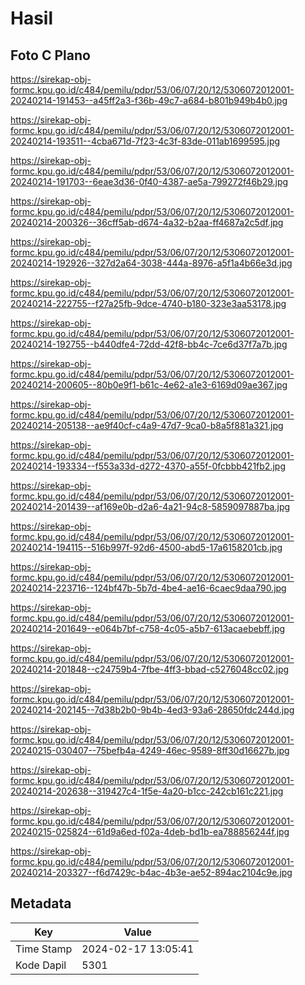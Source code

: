 # Hasil

## Foto C Plano

https://sirekap-obj-formc.kpu.go.id/c484/pemilu/pdpr/53/06/07/20/12/5306072012001-20240214-191453--a45ff2a3-f36b-49c7-a684-b801b949b4b0.jpg

https://sirekap-obj-formc.kpu.go.id/c484/pemilu/pdpr/53/06/07/20/12/5306072012001-20240214-193511--4cba671d-7f23-4c3f-83de-011ab1699595.jpg

https://sirekap-obj-formc.kpu.go.id/c484/pemilu/pdpr/53/06/07/20/12/5306072012001-20240214-191703--6eae3d36-0f40-4387-ae5a-799272f46b29.jpg

https://sirekap-obj-formc.kpu.go.id/c484/pemilu/pdpr/53/06/07/20/12/5306072012001-20240214-200326--36cff5ab-d674-4a32-b2aa-ff4687a2c5df.jpg

https://sirekap-obj-formc.kpu.go.id/c484/pemilu/pdpr/53/06/07/20/12/5306072012001-20240214-192926--327d2a64-3038-444a-8976-a5f1a4b66e3d.jpg

https://sirekap-obj-formc.kpu.go.id/c484/pemilu/pdpr/53/06/07/20/12/5306072012001-20240214-222755--f27a25fb-9dce-4740-b180-323e3aa53178.jpg

https://sirekap-obj-formc.kpu.go.id/c484/pemilu/pdpr/53/06/07/20/12/5306072012001-20240214-192755--b440dfe4-72dd-42f8-bb4c-7ce6d37f7a7b.jpg

https://sirekap-obj-formc.kpu.go.id/c484/pemilu/pdpr/53/06/07/20/12/5306072012001-20240214-200605--80b0e9f1-b61c-4e62-a1e3-6169d09ae367.jpg

https://sirekap-obj-formc.kpu.go.id/c484/pemilu/pdpr/53/06/07/20/12/5306072012001-20240214-205138--ae9f40cf-c4a9-47d7-9ca0-b8a5f881a321.jpg

https://sirekap-obj-formc.kpu.go.id/c484/pemilu/pdpr/53/06/07/20/12/5306072012001-20240214-193334--f553a33d-d272-4370-a55f-0fcbbb421fb2.jpg

https://sirekap-obj-formc.kpu.go.id/c484/pemilu/pdpr/53/06/07/20/12/5306072012001-20240214-201439--af169e0b-d2a6-4a21-94c8-5859097887ba.jpg

https://sirekap-obj-formc.kpu.go.id/c484/pemilu/pdpr/53/06/07/20/12/5306072012001-20240214-194115--516b997f-92d6-4500-abd5-17a6158201cb.jpg

https://sirekap-obj-formc.kpu.go.id/c484/pemilu/pdpr/53/06/07/20/12/5306072012001-20240214-223716--124bf47b-5b7d-4be4-ae16-6caec9daa790.jpg

https://sirekap-obj-formc.kpu.go.id/c484/pemilu/pdpr/53/06/07/20/12/5306072012001-20240214-201649--e064b7bf-c758-4c05-a5b7-613acaebebff.jpg

https://sirekap-obj-formc.kpu.go.id/c484/pemilu/pdpr/53/06/07/20/12/5306072012001-20240214-201848--c24759b4-7fbe-4ff3-bbad-c5276048cc02.jpg

https://sirekap-obj-formc.kpu.go.id/c484/pemilu/pdpr/53/06/07/20/12/5306072012001-20240214-202145--7d38b2b0-9b4b-4ed3-93a6-28650fdc244d.jpg

https://sirekap-obj-formc.kpu.go.id/c484/pemilu/pdpr/53/06/07/20/12/5306072012001-20240215-030407--75befb4a-4249-46ec-9589-8ff30d16627b.jpg

https://sirekap-obj-formc.kpu.go.id/c484/pemilu/pdpr/53/06/07/20/12/5306072012001-20240214-202638--319427c4-1f5e-4a20-b1cc-242cb161c221.jpg

https://sirekap-obj-formc.kpu.go.id/c484/pemilu/pdpr/53/06/07/20/12/5306072012001-20240215-025824--61d9a6ed-f02a-4deb-bd1b-ea788856244f.jpg

https://sirekap-obj-formc.kpu.go.id/c484/pemilu/pdpr/53/06/07/20/12/5306072012001-20240214-203327--f6d7429c-b4ac-4b3e-ae52-894ac2104c9e.jpg


## Metadata

| Key        | Value               |
| ---------- | ------------------- |
| Time Stamp | 2024-02-17 13:05:41 |
| Kode Dapil | 5301                |



